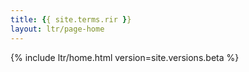 ```yaml
---
title: {{ site.terms.rir }}
layout: ltr/page-home
---
```


{% include ltr/home.html version=site.versions.beta %}